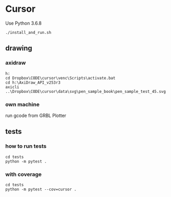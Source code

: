 # Cursor

Use Python 3.6.8

    ./install_and_run.sh

## drawing

### axidraw
    h:
    cd Dropbox\CODE\cursor\venc\Scripts\activate.bat
    cd h:\AxiDraw_API_v253r3
    axicli ..\Dropbox\CODE\cursor\data\svg\pen_sample_book\pen_sample_test_45.svg

### own machine

run gcode from GRBL Plotter


## tests


### how to run tests

    cd tests
    python -m pytest .

### with coverage

    cd tests
    python -m pytest --cov=cursor .


